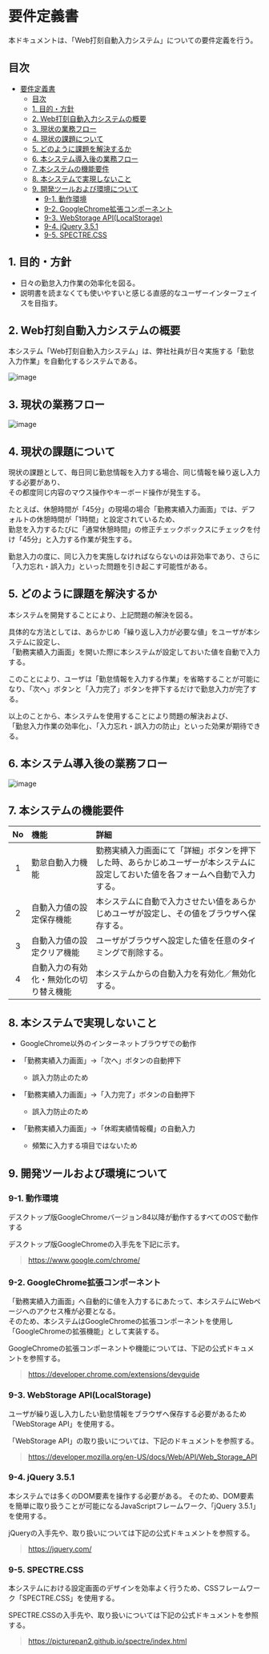 # 要件定義書

本ドキュメントは、「Web打刻自動入力システム」についての要件定義を行う。

## 目次

- [要件定義書](#要件定義書)
  - [目次](#目次)
  - [1. 目的・方針](#1-目的方針)
  - [2. Web打刻自動入力システムの概要](#2-web打刻自動入力システムの概要)
  - [3. 現状の業務フロー](#3-現状の業務フロー)
  - [4. 現状の課題について](#4-現状の課題について)
  - [5. どのように課題を解決するか](#5-どのように課題を解決するか)
  - [6. 本システム導入後の業務フロー](#6-本システム導入後の業務フロー)
  - [7. 本システムの機能要件](#7-本システムの機能要件)
  - [8. 本システムで実現しないこと](#8-本システムで実現しないこと)
  - [9. 開発ツールおよび環境について](#9-開発ツールおよび環境について)
    - [9-1. 動作環境](#9-1-動作環境)
    - [9-2. GoogleChrome拡張コンポーネント](#9-2-googlechrome拡張コンポーネント)
    - [9-3. WebStorage API(LocalStorage)](#9-3-webstorage-apilocalstorage)
    - [9-4. jQuery 3.5.1](#9-4-jquery-351)
    - [9-5. SPECTRE.CSS](#9-5-spectrecss)

## 1. 目的・方針

- 日々の勤怠入力作業の効率化を図る。
- 説明書を読まなくても使いやすいと感じる直感的なユーザーインターフェイスを目指す。

## 2. Web打刻自動入力システムの概要

本システム「Web打刻自動入力システム」は、弊社社員が日々実施する「勤怠入力作業」を自動化するシステムである。  

![image](./drawio/1.png)

## 3. 現状の業務フロー

![image](./drawio/2.png)

## 4. 現状の課題について

現状の課題として、毎日同じ勤怠情報を入力する場合、同じ情報を繰り返し入力する必要があり、  
その都度同じ内容のマウス操作やキーボード操作が発生する。  

たとえば、休憩時間が「45分」の現場の場合「勤務実績入力画面」では、デフォルトの休憩時間が「1時間」と設定されているため、  
勤怠を入力するたびに「通常休憩時間」の修正チェックボックスにチェックを付け「45分」と入力する作業が発生する。

勤怠入力の度に、同じ入力を実施しなければならないのは非効率であり、さらに「入力忘れ・誤入力」といった問題を引き起こす可能性がある。

## 5. どのように課題を解決するか

本システムを開発することにより、上記問題の解決を図る。  

具体的な方法としては、あらかじめ「繰り返し入力が必要な値」をユーザが本システムに設定し、  
「勤務実績入力画面」を開いた際に本システムが設定しておいた値を自動で入力する。

このことにより、ユーザは「勤怠情報を入力する作業」を省略することが可能になり、「次へ」ボタンと「入力完了」ボタンを押下するだけで勤怠入力が完了する。

以上のことから、本システムを使用することにより問題の解決および、  
「勤怠入力作業の効率化」、「入力忘れ・誤入力の防止」といった効果が期待できる。

## 6. 本システム導入後の業務フロー

![image](./drawio/3.png)

## 7. 本システムの機能要件

|No |機能                                  |詳細                                                                            |
|:-:|:-------------------------------------|:-------------------------------------------------------------------------------|
| 1 |勤怠自動入力機能                      |勤務実績入力画面にて「詳細」ボタンを押下した時、あらかじめユーザーが本システムに設定しておいた値を各フォームへ自動で入力する。|
| 2 |自動入力値の設定保存機能              |本システムに自動で入力させたい値をあらかじめユーザが設定し、その値をブラウザへ保存する。|
| 3 |自動入力値の設定クリア機能            |ユーザがブラウザへ設定した値を任意のタイミングで削除する。|
| 4 |自動入力の有効化・無効化の切り替え機能|本システムからの自動入力を有効化／無効化する。|

## 8. 本システムで実現しないこと

- GoogleChrome以外のインターネットブラウザでの動作
- 「勤務実績入力画面」→「次へ」ボタンの自動押下
  - 誤入力防止のため

- 「勤務実績入力画面」→「入力完了」ボタンの自動押下
  - 誤入力防止のため
- 「勤務実績入力画面」→「休暇実績情報欄」の自動入力
  - 頻繁に入力する項目ではないため

## 9. 開発ツールおよび環境について

### 9-1. 動作環境

デスクトップ版GoogleChromeバージョン84以降が動作するすべてのOSで動作する　　

デスクトップ版GoogleChromeの入手先を下記に示す。

> https://www.google.com/chrome/

### 9-2. GoogleChrome拡張コンポーネント

「勤務実績入力画面」へ自動的に値を入力するにあたって、本システムにWebページへのアクセス権が必要となる。  
そのため、本システムはGoogleChromeの拡張コンポーネントを使用し「GoogleChromeの拡張機能」として実装する。  

GoogleChromeの拡張コンポーネントや機能については、下記の公式ドキュメントを参照する。  

> https://developer.chrome.com/extensions/devguide

### 9-3. WebStorage API(LocalStorage)

ユーザが繰り返し入力したい勤怠情報をブラウザへ保存する必要があるため「WebStorage API」を使用する。

「WebStorage API」の取り扱いについては、下記のドキュメントを参照する。

> https://developer.mozilla.org/en-US/docs/Web/API/Web_Storage_API

### 9-4. jQuery 3.5.1

本システムでは多くのDOM要素を操作する必要がある。
そのため、DOM要素を簡単に取り扱うことが可能になるJavaScriptフレームワーク、「jQuery 3.5.1」を使用する。

jQueryの入手先や、取り扱いについては下記の公式ドキュメントを参照する。

> https://jquery.com/

### 9-5. SPECTRE.CSS

本システムにおける設定画面のデザインを効率よく行うため、CSSフレームワーク「SPECTRE.CSS」を使用する。

SPECTRE.CSSの入手先や、取り扱いについては下記の公式ドキュメントを参照する。

> https://picturepan2.github.io/spectre/index.html
